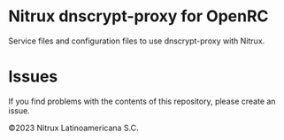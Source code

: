# Nitrux dnscrypt-proxy for OpenRC

Service files and configuration files to use dnscrypt-proxy with Nitrux.

# Issues
If you find problems with the contents of this repository, please create an issue.

©2023 Nitrux Latinoamericana S.C.
